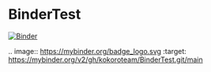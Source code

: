 # BinderTest

[![Binder](https://mybinder.org/badge_logo.svg)](https://mybinder.org/v2/gh/kokoroteam/BinderTest.git/main?urlpath=%2Fapps%2F)

.. image:: https://mybinder.org/badge_logo.svg
 :target: https://mybinder.org/v2/gh/kokoroteam/BinderTest.git/main
